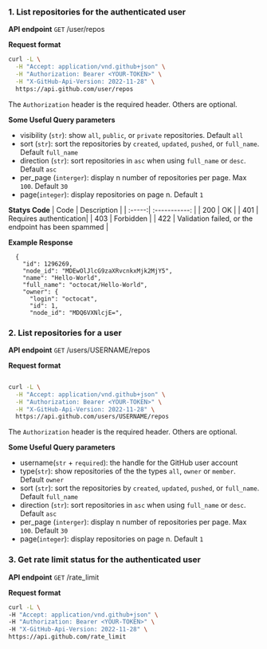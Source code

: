 ### 1. List repositories for the authenticated user

**API endpoint**
`GET` /user/repos

**Request format**
```bash
curl -L \
  -H "Accept: application/vnd.github+json" \
  -H "Authorization: Bearer <YOUR-TOKEN>" \
  -H "X-GitHub-Api-Version: 2022-11-28" \
  https://api.github.com/user/repos
```
The `Authorization` header is the required header. Others are optional.

**Some Useful Query parameters**
- visibility (`str`):
show `all`, `public`, or `private` repositories. Default `all`
- sort (`str`): sort the repositories by `created`, `updated`, `pushed`, or `full_name`. Default `full_name`
- direction (`str`): sort repositories in `asc` when using `full_name` or `desc`. Default `asc`
- per_page (`interger`): display n number of repositories per page. Max `100`. Default `30`
- page(`integer`): display repositories on page n. Default `1`

**Statys Code**
| Code | Description |
| :-----:| :-----------: |
| 200 | OK |
| 401 | Requires authentication|
| 403 | Forbidden |
| 422 | Validation failed, or the endpoint has been spammed |


**Example Response**
```[
  {
    "id": 1296269,
    "node_id": "MDEwOlJlcG9zaXRvcnkxMjk2MjY5",
    "name": "Hello-World",
    "full_name": "octocat/Hello-World",
    "owner": {
      "login": "octocat",
      "id": 1,
      "node_id": "MDQ6VXNlcjE=",
   ```

  
  ### 2. List repositories for a user
  **API endpoint**
  `GET` /users/USERNAME/repos
  
  **Request format**
```bash

curl -L \
  -H "Accept: application/vnd.github+json" \
  -H "Authorization: Bearer <YOUR-TOKEN>" \
  -H "X-GitHub-Api-Version: 2022-11-28" \
  https://api.github.com/users/USERNAME/repos
```
The `Authorization` header is the required header. Others are optional.

**Some Useful Query parameters**
- username(`str` + `required`): the handle for the GitHub user account
- type(`str`): show repositories of the the types `all`, `owner` or `member`. Default `owner`
- sort (`str`): sort the repositories by `created`, `updated`, `pushed`, or `full_name`. Default `full_name`
- direction (`str`): sort repositories in `asc` when using `full_name` or `desc`. Default `asc`
- per_page (`interger`): display n number of repositories per page. Max `100`. Default `30`
- page(`integer`): display repositories on page n. Default `1`


### 3. Get rate limit status for the authenticated user
**API endpoint**
  `GET` /rate_limit
  
  **Request format**
  ```bash
  curl -L \
  -H "Accept: application/vnd.github+json" \
  -H "Authorization: Bearer <YOUR-TOKEN>" \
  -H "X-GitHub-Api-Version: 2022-11-28" \
  https://api.github.com/rate_limit
  ```